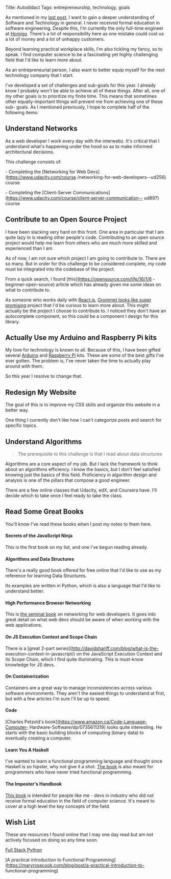 Title: Autodidact
Tags: entrepreneurship, technology, goals



As mentioned in my [last post](/2017/01/12/goals-values.html), I want to gain
a deeper understanding of Software and Technology in general. I never received
formal education in software engineering. Despite this, I'm currently the only
full-time engineer at [Homigo](http://www.homigo.com/). There's a lot of
responsibility here as one mistake could cost us a lot of money and a lot of
unhappy customers.



Beyond learning practical workplace skills, I'm also tickling my fancy, so to
speak. I find computer science to be a fascinating yet highly challenging
field that I'd like to learn more about.



As an entrepreneurial person, I also want to better equip myself for the next
technology company that I start.



I've developed a set of challenges and sub-goals for this year. I already know
I probably won't be able to achieve all of these things. After all, one of my
other goals is to prioritize my finite time. This means that sometimes other
equally-important things will prevent me from achieving one of these sub-
goals. As I mentioned previously, I hope to complete half of the following
items:



## Understand Networks



As a web developer I work every day with the interwebz. It's critical that I
understand what's happening under the hood so as to make informed
architectural decisions.



This challenge consists of:



\- Completing the [Networking for Web Devs](https://www.udacity.com/course
/networking-for-web-developers--ud256) course

\- Completing the [Client-Server
Communications](https://www.udacity.com/course/client-server-communication--
ud897) course





## Contribute to an Open Source Project



I have been slacking very hard on this front. One area in particular that I am
quite lazy in is reading other people's code. Contributing to an open source
project would help me learn from others who are much more skilled and
experienced than I am.



As of now, I am not sure which project I am going to contribute to. There are
so many. But in order for this challenge to be considered complete, my code
must be integrated into the codebase of the project.



From a quick search, I found [this](https://opensource.com/life/16/1/6
-beginner-open-source) article which has already given me some ideas on what
to contribute to.



As someone who works daily with [React.js](https://facebook.github.io/react/),
[Grommet looks like super promising](https://grommet.github.io) project that
I'd be curious to learn more about. This might actually be the project I
choose to contribute to. I noticed they don't have an autocomplete component,
so this could be a component I design for this library.



## Actually Use my Arduino and Raspberry Pi kits



My love for technology is known to all. Because of this, I have been gifted
several [Arduino](https://www.arduino.cc/) and [Raspberry
Pi](https://www.raspberrypi.org/) kits. These are some of the best gifts I've
ever gotten. The problem is, I've never taken the time to actually play around
with them.



So this year I resolve to change that.



## Redesign My Website



The goal of this is to improve my CSS skills and organize this website in a
better way.



One thing I currently don't like how I can't categorize posts and search for
specific topics.





## Understand Algorithms



> The prerequisite to this challenge is that I read about data structures



Algorithms are a core aspect of my job. But I lack the framework to think
about an algorithms efficiency. I know the basics, but I don't feel satisfied
knowing just the basics of this field. Proficiency in algorithm design and
analysis is one of the pillars that compose a good engineer.



There are a few online classes that Udacity, edX, and Coursera have. I'll
decide which to take once I feel ready to take the class.



## Read Some Great Books



You'll know I've read these books when I post my notes to them here.



#### Secrets of the JavaScript Ninja



This is the first book on my list, and one I've begun reading already.



#### Algorithms and Data Structures



There's a really good book offered for free online that I'd like to use as my
reference for learning Data Structures.



Its examples are written in Python, which is also a language that I'd like to
understand better.



#### High Performance Browser Networking



This is [the seminal book](hpbn.co) on networking for web developers. It goes
into great detail on what web devs should be aware of when working with the
web applications.





#### On JS Execution Context and Scope Chain



There is a [great 2-part series](http://davidshariff.com/blog/what-is-the-
execution-context-in-javascript/) on the JavaScript Execution Context and its
Scope Chain, which I find quite illuminating. This is must-know knowledge for
JS devs.



#### On Containerization



Containers are a great way to manage inconsistencies across various software
environments. They aren't the easiest things to understand at first, but with
a few articles I'm sure I'll be up to speed.





#### Code



[Charles Petzold's book](https://www.amazon.ca/Code-Language-Computer-
Hardware-Software/dp/0735611319) looks quite interesting. He starts with the
basic building blocks of computing (binary data) to eventually creating a
computer.



#### Learn You A Haskell



I've wanted to learn a functional programming language and thought since
Haskell is so hipster, why not give it a shot. [The
book](http://learnyouahaskell.com/) is also meant for programmers who have
never tried functional programming.



#### The Imposter's Handbook



[This book](https://bigmachine.io/products/the-imposters-handbook/) is
intended for people like me - devs in industry who did not receive formal
education in the field of computer science. It's meant to cover at a high
level the key concepts of the field.











## Wish List



These are resources I found online that I may one day read but am not actively
focused on doing so any time soon.



[Full Stack Python](http://www.fullstackpython.com/)



[A practical introduction to Functional
Programming](https://maryrosecook.com/blog/post/a-practical-introduction-to-
functional-programming)

